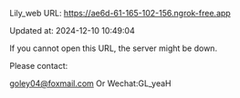 Lily_web URL: https://ae6d-61-165-102-156.ngrok-free.app

Updated at: 2024-12-10 10:49:04

If you cannot open this URL, the server might be down.

Please contact: 

goley04@foxmail.com Or Wechat:GL_yeaH